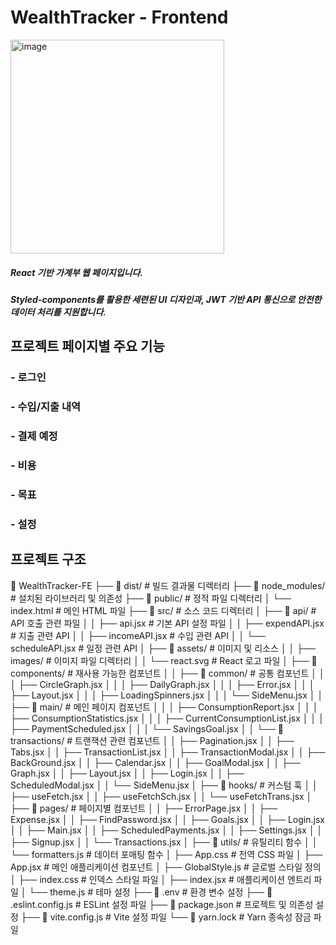 # WealthTracker - Frontend

<img width="342" alt="image" src="https://github.com/user-attachments/assets/536e423f-cae8-44ef-9621-9d990c5e8f9c">


##### React 기반 가계부 웹 페이지입니다.
##### Styled-components를 활용한 세련된 UI 디자인과, JWT 기반 API 통신으로 안전한 데이터 처리를 지원합니다.




## 프로젝트 페이지별 주요 기능


### - 로그인 
### - 수입/지출 내역
### - 결제 예정
### - 비용
### - 목표
### - 설정



## 프로젝트 구조
📂 WealthTracker-FE
├── 📁 dist/                 # 빌드 결과물 디렉터리
├── 📁 node_modules/         # 설치된 라이브러리 및 의존성
├── 📁 public/               # 정적 파일 디렉터리
│   └── index.html           # 메인 HTML 파일
├── 📁 src/                  # 소스 코드 디렉터리
│   ├── 📁 api/              # API 호출 관련 파일
│   │   ├── api.jsx          # 기본 API 설정 파일
│   │   ├── expendAPI.jsx    # 지출 관련 API
│   │   ├── incomeAPI.jsx    # 수입 관련 API
│   │   └── scheduleAPI.jsx  # 일정 관련 API
│   ├── 📁 assets/           # 이미지 및 리소스
│   │   ├── images/          # 이미지 파일 디렉터리
│   │   └── react.svg        # React 로고 파일
│   ├── 📁 components/       # 재사용 가능한 컴포넌트
│   │   ├── 📁 common/       # 공통 컴포넌트
│   │   │   ├── CircleGraph.jsx
│   │   │   ├── DailyGraph.jsx
│   │   │   ├── Error.jsx
│   │   │   ├── Layout.jsx
│   │   │   ├── LoadingSpinners.jsx
│   │   │   └── SideMenu.jsx
│   │   ├── 📁 main/         # 메인 페이지 컴포넌트
│   │   │   ├── ConsumptionReport.jsx
│   │   │   ├── ConsumptionStatistics.jsx
│   │   │   ├── CurrentConsumptionList.jsx
│   │   │   ├── PaymentScheduled.jsx
│   │   │   └── SavingsGoal.jsx
│   │   └── 📁 transactions/ # 트랜잭션 관련 컴포넌트
│   │       ├── Pagination.jsx
│   │       ├── Tabs.jsx
│   │       ├── TransactionList.jsx
│   │       ├── TransactionModal.jsx
│   │       ├── BackGround.jsx
│   │       ├── Calendar.jsx
│   │       ├── GoalModal.jsx
│   │       ├── Graph.jsx
│   │       ├── Layout.jsx
│   │       ├── Login.jsx
│   │       ├── ScheduledModal.jsx
│   │       └── SideMenu.jsx
│   ├── 📁 hooks/            # 커스텀 훅
│   │   ├── useFetch.jsx
│   │   ├── useFetchSch.jsx
│   │   └── useFetchTrans.jsx
│   ├── 📁 pages/            # 페이지별 컴포넌트
│   │   ├── ErrorPage.jsx
│   │   ├── Expense.jsx
│   │   ├── FindPassword.jsx
│   │   ├── Goals.jsx
│   │   ├── Login.jsx
│   │   ├── Main.jsx
│   │   ├── ScheduledPayments.jsx
│   │   ├── Settings.jsx
│   │   ├── Signup.jsx
│   │   └── Transactions.jsx
│   ├── 📁 utils/            # 유틸리티 함수
│   │   └── formatters.js    # 데이터 포매팅 함수
│   ├── App.css              # 전역 CSS 파일
│   ├── App.jsx              # 메인 애플리케이션 컴포넌트
│   ├── GlobalStyle.js       # 글로벌 스타일 정의
│   ├── index.css            # 인덱스 스타일 파일
│   ├── index.jsx            # 애플리케이션 엔트리 파일
│   └── theme.js             # 테마 설정
├── 📄 .env                  # 환경 변수 설정
├── 📄 .eslint.config.js     # ESLint 설정 파일
├── 📄 package.json          # 프로젝트 및 의존성 설정
├── 📄 vite.config.js        # Vite 설정 파일
└── 📄 yarn.lock             # Yarn 종속성 잠금 파일




